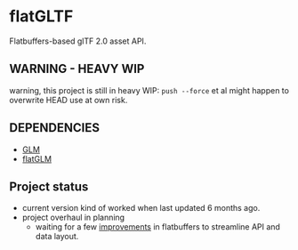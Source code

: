 # flatGLTF
Flatbuffers-based glTF 2.0 asset API.

## WARNING - HEAVY WIP
warning, this project is still in heavy WIP: `push --force` et al might happen to overwrite HEAD
use at own risk.

## DEPENDENCIES

- [GLM](https://glm.g-truc.net)
- [flatGLM](https://github.com/KageKirin/flatGLM)

## Project status

- current version kind of worked when last updated 6 months ago.
- project overhaul in planning
  - waiting for a few [improvements](https://github.com/google/flatbuffers/pull/4585) in flatbuffers to streamline API and data layout.

